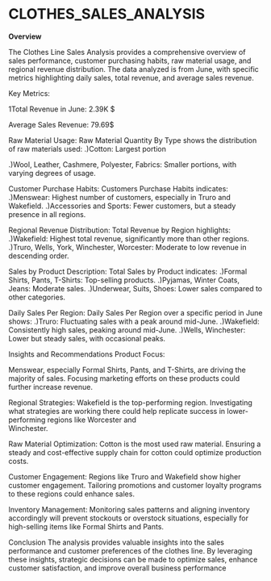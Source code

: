 # CLOTHES_SALES_ANALYSIS
**Overview**
  
  The Clothes Line Sales Analysis provides a comprehensive overview of sales performance, customer purchasing habits, raw material usage, and regional revenue distribution.    The data analyzed is from June, with specific metrics highlighting daily sales, total revenue, and average sales revenue.

Key Metrics:

  1Total Revenue in June: 2.39K $
  
  Average Sales Revenue: 79.69$
  
Raw Material Usage:
Raw Material Quantity By Type shows the distribution of raw materials used:
  .)Cotton: Largest portion
  
  .)Wool, Leather, Cashmere, Polyester, Fabrics: Smaller portions, with varying degrees of usage.
  
Customer Purchase Habits:
Customers Purchase Habits indicates:
  .)Menswear: Highest number of customers, especially in Truro and Wakefield.
  .)Accessories and Sports: Fewer customers, but a steady presence in all regions.
  
Regional Revenue Distribution:
Total Revenue by Region highlights:
  .)Wakefield: Highest total revenue, significantly more than other regions.
  .)Truro, Wells, York, Winchester, Worcester: Moderate to low revenue in descending order.
  
Sales by Product Description:
Total Sales by Product  indicates:
  .)Formal Shirts, Pants, T-Shirts: Top-selling products.
  .)Pyjamas, Winter Coats, Jeans: Moderate sales.
  .)Underwear, Suits, Shoes: Lower sales compared to other categories.
  
Daily Sales Per Region:
Daily Sales Per Region over a specific period in June shows:
  .)Truro: Fluctuating sales with a peak around mid-June.
  .)Wakefield: Consistently high sales, peaking around mid-June.
  .)Wells, Winchester: Lower but steady sales, with occasional peaks.
  
Insights and Recommendations
Product Focus:

Menswear, especially Formal Shirts, Pants, and T-Shirts, are driving the majority of sales. Focusing marketing efforts on these products could further increase revenue.

Regional Strategies:
  Wakefield is the top-performing region. Investigating what strategies are working there could help replicate success in lower-performing regions like Worcester and         
  Winchester.

Raw Material Optimization:
  Cotton is the most used raw material. Ensuring a steady and cost-effective supply chain for cotton could optimize production costs.

Customer Engagement:
  Regions like Truro and Wakefield show higher customer engagement. Tailoring promotions and customer loyalty programs to these regions could enhance sales.

Inventory Management:
  Monitoring sales patterns and aligning inventory accordingly will prevent stockouts or overstock situations, especially for high-selling items like Formal Shirts and Pants.
  
Conclusion
  The analysis provides valuable insights into the sales performance and customer preferences of the clothes line. By leveraging these insights, strategic decisions can be     made to optimize sales, enhance customer satisfaction, and improve overall business performance
